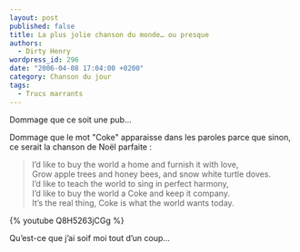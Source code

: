 ```yaml
---
layout: post
published: false
title: La plus jolie chanson du monde… ou presque
authors:
  - Dirty Henry
wordpress_id: 296
date: "2006-04-08 17:04:00 +0200"
category: Chanson du jour
tags:
  - Trucs marrants
---
```


Dommage que ce soit une pub…

Dommage que le mot "Coke" apparaisse dans les paroles parce que sinon, ce serait
la chanson de Noël parfaite :

> I’d like to buy the world a home and furnish it with love,  
> Grow apple trees and honey bees, and snow white turtle doves.  
> I’d like to teach the world to sing in perfect harmony,  
> I’d like to buy the world a Coke and keep it company.  
> It’s the real thing, Coke is what the world wants today.

{% youtube Q8H5263jCGg %}

Qu’est-ce que j’ai soif moi tout d’un coup…
